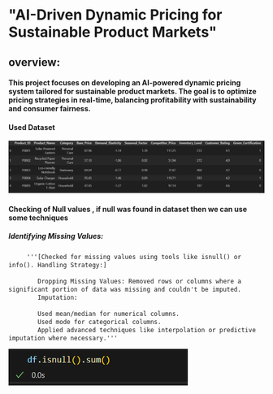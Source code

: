# "AI-Driven Dynamic Pricing for Sustainable Product Markets"

## overview:

#### This project focuses on developing an AI-powered dynamic pricing system tailored for sustainable product markets. The goal is to optimize pricing strategies in real-time, balancing profitability with sustainability and consumer fairness.

#### Used Dataset

![alt text](image-2.png)

#### Checking of Null values , if null was found in dataset then we can use some techniques

##### Identifying Missing Values:

         '''[Checked for missing values using tools like isnull() or info(). Handling Strategy:]

            Dropping Missing Values: Removed rows or columns where a significant portion of data was missing and couldn't be imputed.
            Imputation:

            Used mean/median for numerical columns.
            Used mode for categorical columns.
            Applied advanced techniques like interpolation or predictive imputation where necessary.'''

![alt text](image-3.png)